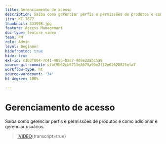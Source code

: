 ```yaml
---
title: Gerenciamento de acesso
description: Saiba como gerenciar perfis e permissões de produtos e como adicionar e gerenciar usuários.
jira: KT-7677
thumbnail: 333998.jpg
feature: Access Management
doc-type: feature video
team: PM
role: Admin
level: Beginner
hidefromtoc: true
hide: true
exl-id: c1b3f804-7c41-4856-ba87-4d8e22abc5a9
source-git-commit: cfbf5b62cb6711e8675a99e2f12e02628825efa7
workflow-type: ht
source-wordcount: '34'
ht-degree: 100%

---
```


# Gerenciamento de acesso

Saiba como gerenciar perfis e permissões de produtos e como adicionar e gerenciar usuários.

>[!VIDEO](https://video.tv.adobe.com/v/3417589?quality=12&learn=on&captions=por_br){transcript=true}
